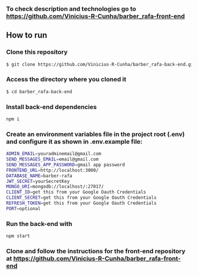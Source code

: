 ### To check description and technologies go to https://github.com/Vinicius-R-Cunha/barber_rafa-front-end

## How to run

### Clone this repository

```bash
$ git clone https://github.com/Vinicius-R-Cunha/barber_rafa-back-end.git
```

### Access the directory where you cloned it

```bash
$ cd barber_rafa-back-end
```

### Install back-end dependencies

```bash
npm i
```

### Create an environment variables file in the project root (.env) and configure it as shown in .env.example file:

```bash
ADMIN_EMAIL=youradminemail@gmail.com
SEND_MESSAGES_EMAIL=email@gmail.com
SEND_MESSAGES_APP_PASSWORD=gmail app password
FRONTEND_URL=http://localhost:3000/
DATABASE_NAME=barber-rafa
JWT_SECRET=yourSecretKey
MONGO_URI=mongodb://localhost/:27017/
CLIENT_ID=get this from your Google Oauth Credentials
CLIENT_SECRET=get this from your Google Oauth Credentials
REFRESH_TOKEN=get this from your Google Oauth Credentials
PORT=optional
```

### Run the back-end with

```bash
npm start
```

### Clone and follow the instructions for the front-end repository at https://github.com/Vinicius-R-Cunha/barber_rafa-front-end
